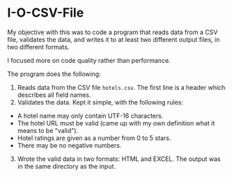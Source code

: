 # I-O-CSV-File
My objective with this was to code a program that reads data from a CSV file, validates the data, and writes it to at least two different output files, in two different formats.

I focused more on code quality rather than performance.

The program does the following: 
1. Reads data from the CSV file `hotels.csv`. The first line is a header which describes all field names. 
2. Validates the data. Kept it simple, with the following rules: 
- A hotel name may only contain UTF-16 characters.
- The hotel URL must be valid (came up with my own definition what it means to be "valid").
- Hotel ratings are given as a number from 0 to 5 stars.
- There may be no negative numbers.
3. Wrote the valid data in two formats: HTML and EXCEL. The output was in the same directory as the input.
